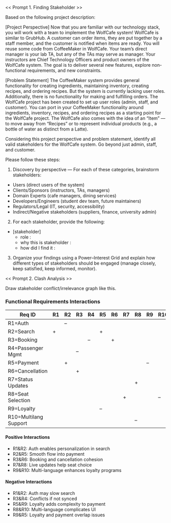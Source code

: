 << Prompt 1. Finding Stakeholder >>

Based on the following project description:

[Project Perspective]
Now that you are familiar with our technology stack, you will work with a team to implement the WolfCafe system! WolfCafe is similar to GrubHub. A customer can order items, they are put together by a staff member, and the customer is notified when items are ready. You will reuse some code from CoffeeMaker in WolfCafe. Your team’s direct manager is your lab TA, but any of the TAs may serve as manager. Your instructors are Chief Technology Officers and product owners of the WolfCafe system. The goal is to deliver several new features, explore non-functional requirements, and new constraints.

[Problem Statement]
The CoffeeMaker system provides general functionality for creating ingredients, maintaining inventory, creating recipes, and ordering recipes. But the system is currently lacking user roles. Additionally, there is no functionality for making and fulfilling orders. The WolfCafe project has been created to set up user roles (admin, staff, and customer). You can port in your CoffeeMaker functionality around ingredients, inventory, recipes, and ordering recipes as a starting point for the WolfCafe project. The WolfCafe also comes with the idea of an “Item” — to move away from “Recipes” or to represent individual products (e.g., a bottle of water as distinct from a Latte).

Considering this project perspective and problem statement, identify all valid stakeholders for the WolfCafe system. Go beyond just admin, staff, and customer.

Please follow these steps:

1. Discovery by perspective — For each of these categories, brainstorm stakeholders:
- Users (direct users of the system)
- Clients/Sponsors (instructors, TAs, managers)
- Domain Experts (cafe managers, dining services)
- Developers/Engineers (student dev team, future maintainers)
- Regulators/Legal (IT, security, accessibility)
- Indirect/Negative stakeholders (suppliers, finance, university admin)

2. For each stakeholder, provide the following:

- [stakeholder]
    - role :
    - why this is stakeholder : 
    - how did I find it :

3. Organize your findings using a Power–Interest Grid and explain how different types of stakeholders should be engaged (manage closely, keep satisfied, keep informed, monitor).


<< Prompt 2. Clash Analysis >>

Draw stakeholder conflict/irrelevance graph like this.


### Functional Requirements Interactions

| Req ID | R1 | R2 | R3 | R4 | R5 | R6 | R7 | R8 | R9 | R10 |
|--------|----|----|----|----|----|----|----|----|----|------|
| R1=Auth                |    | –  |    |    |    |    |    |    |    |      |
| R2=Search              | +  |    |    |    | +  |    |    |    |    |      |
| R3=Booking             |    |    |    | –  |    | +  |    |    |    |      |
| R4=Passenger Mgmt      |    |    | –  |    |    |    |    |    |    |      |
| R5=Payment             |    | +  |    |    |    |    |    |    | –  |      |
| R6=Cancellation        |    |    | +  |    |    |    |    |    |    |      |
| R7=Status Updates      |    |    |    |    |    |    |    | +  |    |      |
| R8=Seat Selection      |    |    |    |    |    |    | +  |    |    | –    |
| R9=Loyalty             |    |    |    |    | –  |    |    |    |    |      |
| R10=Multilang Support  |    |    |    |    |    |    |    | –  |    |      |

#### Positive Interactions
- R1&R2: Auth enables personalization in search  
- R2&R5: Smooth flow into payment  
- R3&R6: Booking and cancellation cohesion  
- R7&R8: Live updates help seat choice  
- R9&R10: Multi-language enhances loyalty programs

#### Negative Interactions
- R1&R2: Auth may slow search  
- R3&R4: Conflicts if not synced  
- R5&R9: Loyalty adds complexity to payment  
- R8&R10: Multi-language complicates UI  
- R9&R5: Loyalty and payment overlap issues
